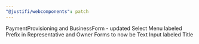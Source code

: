 ```yaml
---
"@justifi/webcomponents": patch
---
```


PaymentProvisioning and BusinessForm - updated Select Menu labeled Prefix in Representative and Owner Forms to now be Text Input labeled Title

